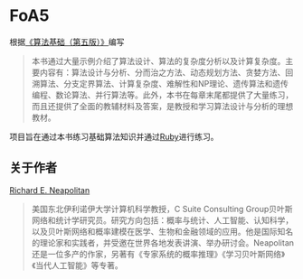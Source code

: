# FoA5

根据[《算法基础（第五版）》](https://en.wikipedia.org/wiki/Richard_Neapolitan)编写

> 本书通过大量示例介绍了算法设计、算法的复杂度分析以及计算复杂度。主要内容有：算法设计与分析、分而治之方法、动态规划方法、贪婪方法、回溯算法、分支定界算法、计算复杂度、难解性和NP理论、遗传算法和遗传编程、数论算法、并行算法等。此外，本书在每章末尾都提供了大量练习，而且还提供了全面的教辅材料及答案，是教授和学习算法设计与分析的理想教材。

项目旨在通过本书练习基础算法知识并通过[Ruby](https://www.ruby-lang.org/en/)进行练习。

## 关于作者

[Richard E. Neapolitan](https://en.wikipedia.org/wiki/Richard_Neapolitan)

> 美国东北伊利诺伊大学计算机科学教授，C Suite Consulting Group贝叶斯网络和统计学研究员。研究方向包括：概率与统计、人工智能、认知科学，以及贝叶斯网络和概率建模在医学、生物和金融领域的应用。他是国际知名的理论家和实践者，并受邀在世界各地发表讲演、举办研讨会。Neapolitan还是一位多产的作家，另著有《专家系统的概率推理》《学习贝叶斯网络》《当代人工智能》等专著。

